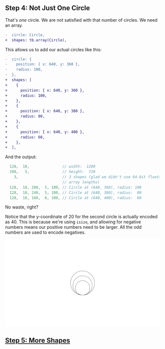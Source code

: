 ## Step 4: Not Just One Circle

That's *one* circle. We are not satisfied with that number of circles. We need
an array.

```diff
-  circle: Circle,
+  shapes: tb.array(Circle),
```

This allows us to add our actual circles like this:

```diff
-  circle: {
-    position: { x: 640, y: 360 },
-    radius: 100,
-  },
+  shapes: [
+    {
+      position: { x: 640, y: 360 },
+      radius: 100,
+    },
+    {
+      position: { x: 640, y: 380 },
+      radius: 80,
+    },
+    {
+      position: { x: 640, y: 400 },
+      radius: 60,
+    },
+  ],
```

And the output:

```ts
  128,  10,               // width:  1280
  208,   5,               // height:  720
    3,                    // 3 shapes (glad we didn't use 64-bit floats for
                          // array lengths)
  128,  10, 208,  5, 100, // Circle at (640, 360), radius: 100
  128,  10, 248,  5, 100, // Circle at (640, 380), radius:  80
  128,  10, 160,  6, 100, // Circle at (640, 400), radius:  60
```

No waste, right?

Notice that the y-coordinate of 20 for the second circle is actually encoded
as 40. This is because we're using `isize`, and allowing for negative numbers
means our positive numbers need to be larger. All the odd numbers are used to
encode negatives.

![Drawing](./drawing.png)

## [Step 5: More Shapes](../step05)

